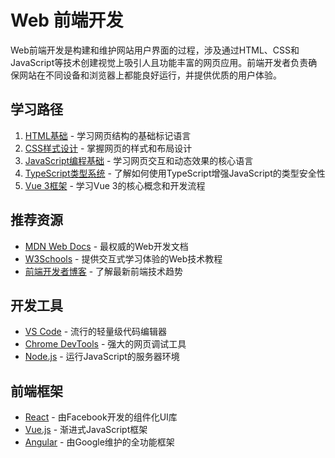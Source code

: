 # Web 前端开发

Web前端开发是构建和维护网站用户界面的过程，涉及通过HTML、CSS和JavaScript等技术创建视觉上吸引人且功能丰富的网页应用。前端开发者负责确保网站在不同设备和浏览器上都能良好运行，并提供优质的用户体验。

## 学习路径
1. [HTML基础](html/) - 学习网页结构的基础标记语言
2. [CSS样式设计](css/) - 掌握网页的样式和布局设计
3. [JavaScript编程基础](javascript/) - 学习网页交互和动态效果的核心语言
4. [TypeScript类型系统](typescript/) - 了解如何使用TypeScript增强JavaScript的类型安全性
5. [Vue 3框架](vue3/) - 学习Vue 3的核心概念和开发流程

## 推荐资源
- [MDN Web Docs](https://developer.mozilla.org/zh-CN/) - 最权威的Web开发文档
- [W3Schools](https://www.w3schools.com/) - 提供交互式学习体验的Web技术教程
- [前端开发者博客](https://frontendmasters.com/blog/) - 了解最新前端技术趋势

## 开发工具
- [VS Code](https://code.visualstudio.com/) - 流行的轻量级代码编辑器
- [Chrome DevTools](https://developer.chrome.com/docs/devtools/) - 强大的网页调试工具
- [Node.js](https://nodejs.org/) - 运行JavaScript的服务器环境

## 前端框架
- [React](https://reactjs.org/) - 由Facebook开发的组件化UI库
- [Vue.js](https://vuejs.org/) - 渐进式JavaScript框架
- [Angular](https://angular.io/) - 由Google维护的全功能框架